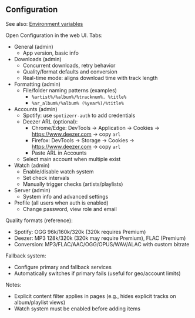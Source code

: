 ## Configuration

See also: [Environment variables](environment.md)

Open Configuration in the web UI. Tabs:

- General (admin)
  - App version, basic info
- Downloads (admin)
  - Concurrent downloads, retry behavior
  - Quality/format defaults and conversion
  - Real-time mode: aligns download time with track length
- Formatting (admin)
  - File/folder naming patterns (examples)
    - `%artist%/%album%/%tracknum%. %title%`
    - `%ar_album%/%album% (%year%)/%title%`
- Accounts (admin)
  - Spotify: use `spotizerr-auth` to add credentials
  - Deezer ARL (optional):
    - Chrome/Edge: DevTools → Application → Cookies → https://www.deezer.com → copy `arl`
    - Firefox: DevTools → Storage → Cookies → https://www.deezer.com → copy `arl`
    - Paste ARL in Accounts
  - Select main account when multiple exist
- Watch (admin)
  - Enable/disable watch system
  - Set check intervals
  - Manually trigger checks (artists/playlists)
- Server (admin)
  - System info and advanced settings
- Profile (all users when auth is enabled)
  - Change password, view role and email

Quality formats (reference):
- Spotify: OGG 96k/160k/320k (320k requires Premium)
- Deezer: MP3 128k/320k (320k may require Premium), FLAC (Premium)
- Conversion: MP3/FLAC/AAC/OGG/OPUS/WAV/ALAC with custom bitrate

Fallback system:
- Configure primary and fallback services
- Automatically switches if primary fails (useful for geo/account limits)

Notes:
- Explicit content filter applies in pages (e.g., hides explicit tracks on album/playlist views)
- Watch system must be enabled before adding items